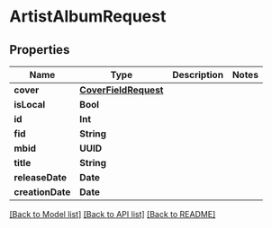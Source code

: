 # ArtistAlbumRequest

## Properties
Name | Type | Description | Notes
------------ | ------------- | ------------- | -------------
**cover** | [**CoverFieldRequest**](CoverFieldRequest.md) |  | 
**isLocal** | **Bool** |  | 
**id** | **Int** |  | 
**fid** | **String** |  | 
**mbid** | **UUID** |  | 
**title** | **String** |  | 
**releaseDate** | **Date** |  | 
**creationDate** | **Date** |  | 

[[Back to Model list]](../README.md#documentation-for-models) [[Back to API list]](../README.md#documentation-for-api-endpoints) [[Back to README]](../README.md)


